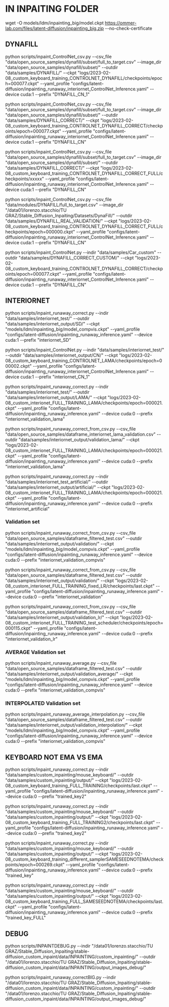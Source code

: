 # IN INPAITING FOLDER
wget -O models/ldm/inpainting_big/model.ckpt https://ommer-lab.com/files/latent-diffusion/inpainting_big.zip --no-check-certificate

## DYNAFILL
python scripts/inpaint_ControlNet_csv.py --csv_file "data/open_source_samples/dynafill/subset/full_to_target.csv" --image_dir "data/open_source_samples/dynafill/subset/" --outdir "data/samples/DYNAFILL/" --ckpt "logs/2023-02-08_custom_keyboard_training_CONTROLNET_DYNAFILL/checkpoints/epoch=000077.ckpt" --yaml_profile "configs/latent-diffusion/inpainting_runaway_interiornet_ControlNet_Inference.yaml" --device cuda:1 --prefix "DYNAFILL_CN_1"

python scripts/inpaint_ControlNet_csv.py --csv_file "data/open_source_samples/dynafill/subset/full_to_target.csv" --image_dir "data/open_source_samples/dynafill/subset/" --outdir "data/samples/DYNAFILL_CORRECT/" --ckpt "logs/2023-02-08_custom_keyboard_training_CONTROLNET_DYNAFILL_CORRECT/checkpoints/epoch=000077.ckpt" --yaml_profile "configs/latent-diffusion/inpainting_runaway_interiornet_ControlNet_Inference.yaml" --device cuda:1 --prefix "DYNAFILL_CN"


python scripts/inpaint_ControlNet_csv.py --csv_file "data/open_source_samples/dynafill/subset/full_to_target.csv" --image_dir "data/open_source_samples/dynafill/subset/" --outdir "data/samples/DYNAFILL_CORRECT/" --ckpt "logs/2023-02-08_custom_keyboard_training_CONTROLNET_DYNAFILL_CORRECT_FULL/checkpoints/xxxxx" --yaml_profile "configs/latent-diffusion/inpainting_runaway_interiornet_ControlNet_Inference.yaml" --device cuda:1 --prefix "DYNAFILL_CN"


python scripts/inpaint_ControlNet_csv.py --csv_file "data/modules/DYNAFILL/full_to_target.csv" --image_dir "/data01/lorenzo.stacchio/TU GRAZ/Stable_Diffusion_Inpaiting/Datasets/DynaFill/" --outdir "data/samples/DYNAFILL_REAL_VALIDATION/" --ckpt "logs/2023-02-08_custom_keyboard_training_CONTROLNET_DYNAFILL_CORRECT_FULL/checkpoints/epoch=000000.ckpt" --yaml_profile "configs/latent-diffusion/inpainting_runaway_interiornet_ControlNet_Inference.yaml" --device cuda:1 --prefix "DYNAFILL_CN"




python scripts/inpaint_ControlNet.py --indir "data/samples/Car_custom" --outdir "data/samples/DYNAFILL_CORRECT_CUSTOM/" --ckpt "logs/2023-02-08_custom_keyboard_training_CONTROLNET_DYNAFILL_CORRECT/checkpoints/epoch=000077.ckpt" --yaml_profile "configs/latent-diffusion/inpainting_runaway_interiornet_ControlNet_Inference.yaml" --device cuda:1 --prefix "DYNAFILL_CN"





## INTERIORNET

python scripts/inpaint_runaway_correct.py --indir "data/samples/interiornet_test/" --outdir "data/samples/interiornet_output/SD/" --ckpt "models/ldm/inpainting_big/model_compvis.ckpt" --yaml_profile "configs/latent-diffusion/inpainting_runaway_inference.yaml" --device cuda:1 --prefix "interiornet_SD"


python scripts/inpaint_ControlNet.py --indir "data/samples/interiornet_test/" --outdir "data/samples/interiornet_output/CN/" --ckpt "logs/2023-02-08_custom_keyboard_training_CONTROLNET_LAMA/checkpoints/epoch=000002.ckpt" --yaml_profile "configs/latent-diffusion/inpainting_runaway_interiornet_ControlNet_Inference.yaml" --device cuda:1 --prefix "interiornet_CN_1"


python scripts/inpaint_runaway_correct.py --indir "data/samples/interiornet_test/" --outdir "data/samples/interiornet_output/LAMA/" --ckpt "logs/2023-02-08_custom_interionet_FULL_TRAINING_LAMA/checkpoints/epoch=000021.ckpt" --yaml_profile "configs/latent-diffusion/inpainting_runaway_inference.yaml" --device cuda:0 --prefix "interiornet_validation_lama"



python scripts/inpaint_runaway_correct_from_csv.py --csv_file "data/open_source_samples/dataframe_interiornet_lama_validation.csv" --outdir "data/samples/interiornet_output/validation_lama/" --ckpt "logs/2023-02-08_custom_interionet_FULL_TRAINING_LAMA/checkpoints/epoch=000021.ckpt" --yaml_profile "configs/latent-diffusion/inpainting_runaway_inference.yaml" --device cuda:0 --prefix "interiornet_validation_lama"



python scripts/inpaint_runaway_correct.py --indir "data/samples/interiornet_test_artificial/" --outdir "data/samples/interiornet_output/artificial/" --ckpt "logs/2023-02-08_custom_interionet_FULL_TRAINING_LAMA/checkpoints/epoch=000021.ckpt" --yaml_profile "configs/latent-diffusion/inpainting_runaway_inference.yaml" --device cuda:0 --prefix "interiornet_artificial"


### Validation set

python scripts/inpaint_runaway_correct_from_csv.py --csv_file "data/open_source_samples/dataframe_filtered_test.csv" --outdir "data/samples/interiornet_output/validation/" --ckpt "models/ldm/inpainting_big/model_compvis.ckpt" --yaml_profile "configs/latent-diffusion/inpainting_runaway_inference.yaml" --device cuda:0 --prefix "interiornet_validation_compvis"

python scripts/inpaint_runaway_correct_from_csv.py --csv_file "data/open_source_samples/dataframe_filtered_test.csv" --outdir "data/samples/interiornet_output/validation/" --ckpt "logs/2023-02-08_custom_interionet_FULL_TRAINING_fixed_LR/checkpoints/last.ckpt" --yaml_profile "configs/latent-diffusion/inpainting_runaway_inference.yaml" --device cuda:0 --prefix "interiornet_validation"

python scripts/inpaint_runaway_correct_from_csv.py --csv_file "data/open_source_samples/dataframe_filtered_test.csv" --outdir "data/samples/interiornet_output/validation_lr/" --ckpt "logs/2023-02-08_custom_interionet_FULL_TRAINING_test_scheduler/checkpoints/epoch=000115.ckpt" --yaml_profile "configs/latent-diffusion/inpainting_runaway_inference.yaml" --device cuda:0 --prefix "interiornet_validation_lr"



### AVERAGE Validation set

python scripts/inpaint_runaway_average.py --csv_file "data/open_source_samples/dataframe_filtered_test.csv" --outdir "data/samples/interiornet_output/validation_average/" --ckpt "models/ldm/inpainting_big/model_compvis.ckpt" --yaml_profile "configs/latent-diffusion/inpainting_runaway_inference.yaml" --device cuda:0 --prefix "interiornet_validation_compvis"


### INTERPOLATED Validation set

python scripts/inpaint_runaway_average_interpolation.py --csv_file "data/open_source_samples/dataframe_filtered_test.csv" --outdir "data/samples/interiornet_output/validation_interpolation/" --ckpt "models/ldm/inpainting_big/model_compvis.ckpt" --yaml_profile "configs/latent-diffusion/inpainting_runaway_inference.yaml" --device cuda:0 --prefix "interiornet_validation_compvis"


## KEYBOARD NOT EMA VS EMA

python scripts/inpaint_runaway_correct.py --indir "data/samples/custom_inpainting/mouse_keyboard/" --outdir "data/samples/custom_inpainting/output/" --ckpt "logs/2023-02-08_custom_keyboard_training_FULL_TRAINING/checkpoints/last.ckpt" --yaml_profile "configs/latent-diffusion/inpainting_runaway_inference.yaml" --device cuda:0 --prefix "trained_key2"

python scripts/inpaint_runaway_correct.py --indir "data/samples/custom_inpainting/mouse_keyboard/" --outdir "data/samples/custom_inpainting/output/" --ckpt "logs/2023-02-08_custom_keyboard_training_FULL_TRAINING2/checkpoints/last.ckpt" --yaml_profile "configs/latent-diffusion/inpainting_runaway_inference.yaml" --device cuda:0 --prefix "trained_key2"

python scripts/inpaint_runaway_correct.py --indir "data/samples/custom_inpainting/mouse_keyboard/" --outdir "data/samples/custom_inpainting/output/" --ckpt "logs/2023-02-08_custom_keyboard_training_different_samplerSAMESEEDNOTEMA/checkpoints/epoch=000269.ckpt" --yaml_profile "configs/latent-diffusion/inpainting_runaway_inference.yaml" --device cuda:0 --prefix "trained_key"

python scripts/inpaint_runaway_correct.py --indir "data/samples/custom_inpainting/mouse_keyboard/" --outdir "data/samples/custom_inpainting/output/" --ckpt "logs/2023-02-08_custom_keyboard_training_FULL_SAMESEEDNOTEMA/checkpoints/last.ckpt" --yaml_profile "configs/latent-diffusion/inpainting_runaway_inference.yaml" --device cuda:0 --prefix "trained_key_FULL"



## DEBUG

python scripts/INPAINTDEBUG.py --indir "/data01/lorenzo.stacchio/TU GRAZ/Stable_Diffusion_Inpaiting/stable-diffusion_custom_inpaint/data/INPAINTING/custom_inpainting/" --outdir "/data01/lorenzo.stacchio/TU GRAZ/Stable_Diffusion_Inpaiting/stable-diffusion_custom_inpaint/data/INPAINTING/output_images_debug/"

python scripts/inpaint_runaway_correctBIG.py --indir "/data01/lorenzo.stacchio/TU GRAZ/Stable_Diffusion_Inpaiting/stable-diffusion_custom_inpaint/data/INPAINTING/custom_inpainting/" --outdir "/data01/lorenzo.stacchio/TU GRAZ/Stable_Diffusion_Inpaiting/stable-diffusion_custom_inpaint/data/INPAINTING/output_images_debug/"




